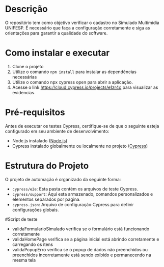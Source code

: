 # Descrição
O repositório tem como objetivo verificar o cadastro no Simulado Multimídia UNIFESP. É necessário que faça a configuração corretamente e siga as orientações para garantir a qualidade do software.

# Como instalar e executar
1. Clone o projeto
2. Utilize o comando `npm install` para instalar as dependências necessárias
3. Utilize o comando npx cypress open para abrir a aplicação. 
4. Acesse o link https://cloud.cypress.io/projects/e1zr4c para visualizar as evidencias



# Pré-requisitos
Antes de executar os testes Cypress, certifique-se de que o seguinte esteja configurado em seu ambiente de desenvolvimento:

- Node.js instalado ([Node.js](https://nodejs.org/))
- Cypress instalado globalmente ou localmente no projeto ([Cypress](https://www.cypress.io/))

# Estrutura do Projeto
O projeto de automação é organizado da seguinte forma:

- `cypress/e2e`: Esta pasta contém os arquivos de teste Cypress.
- `cypress/support`: Aqui esta armazenado, comandos personalizados e elementos separados por pagina.
- `cypress.json`: Arquivo de configuração Cypress para definir configurações globais.

#Script de teste

- validaFormularioSimulado verifica se o formulário está funcionando corretamente
- validaHomePage verifica se a página inicial está abrindo corretamente e carregando os itens
- validaPopupErro verifica se o popup de dados não preenchidos ou preenchidos incorretamente está sendo exibido e permanecendo na mesma tela 

